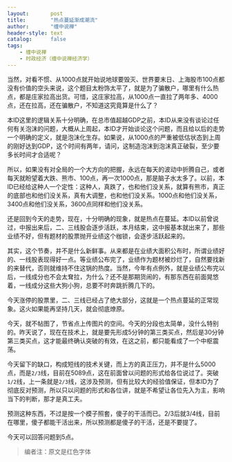```yaml
---
layout:       post
title:        "热点蔓延渐成潮流"
author:       "缠中说禅"
header-style: text
catalog:      false
tags:
    - 缠中说禅
    - 时政经济（缠中说禅经济学）
---
```


当然，对看不惯、从1000点就开始说地球要毁灭、世界要末日、上海股市100点都没有价值的空头来说，这个题目太粉饰太平了，就是为了骗散户，哪里有什么热点，都是庄家拉高出货。可惜，这庄家拉高，从1000点一直拉了两年多、4000点，还在拉高，还在骗散户，不知道这究竟算是什么了？



本ID这里的逻辑关系十分明确，在总市值超越GDP之前，本ID从来没有谈论过任何有关泡沫的问题，大概从上周起，本ID才开始谈论这个问题，而且给以后的走势一个明确的定义，就是泡沫化生存。如果说，从1000点的严重被低估状态到上周的刚好达到GDP，这个时间有两年，请问，这制造泡沫到泡沫真正破裂，至少要多长时间才合适呢？



所以，如果没有对全局的一个大方向的把握，永远在每天的波动中折腾自己，或者每天就盼望着大跌、熊市、100点，再一次1000点，那是脑子水太多了。以前，本ID已经给这种人一个定性：这种人，真跌了，也和他们没关系，就算有熊市，真正的底部也和他们没关系，真有大调整，也和他们没关系。1000点和他们没关系，3400点和他们没关系，3600点同样和他们没关系。



还是回到今天的走势，现在，十分明确的现象，就是热点在蔓延。本ID以前曾说过，中报出来后，二、三线股会逐步活跃，本月结束，这中报基本就出来了，那些业绩不好，但有题材的股票抛开业绩这个枷锁，会逐步活跃起来的。



其实，这个节奏，并不是什么新鲜事。从来都是在业绩大面积公布时，所谓业绩好的、一线股表现得好一点。等业绩公布完了，业绩作为题材被炒烂了，自然要找新的来替代，否则就维持不住这锅的热度。当然，今年有点例外，就是业绩公布完以后，一线成分也不会太耷拉，为什么？还不是那期货闹的，有那东西在前面晃悠着，一线成分这些大狗小狗，总要不时奔跳折腾几下的。



今天涨停的股票里，二、三线已经占了绝大部分，这就是一个热点蔓延的正常现象。这火如果能再坚持几天，就会彻底燎原。



今天，就不帖图了，节省点上传图片的空间。今天的分段也太简单，没什么特别的。昨天说了，现在在技术上，就是要先形成5分钟的第三类买点，然后是30分钟第三类买点，这才能最终确认突破的有效，在这之前，都只能看成了一个中枢震荡。



今天留下的缺口，构成短线的技术关键，而上方的真正压力，并不是什么5000点，而是`2/3`线，目前在5089点，这在前面曾以问题的形式给各位说过了。突破`1/2`线，上一条就是`2/3`线，这涉及预测，但有比较大的经验值保证，但本ID为了彻底反对预测，所以只以问题的形式和各位讲，就是不希望让各位先入为主，影响当下的判断，那才是真工夫。



预测这种东西，不过是按一个模子照套，傻子的干活而已。2/3后就3/4线，目前在哪里，傻子都能干活出来，所以预测都是傻子的干活，还是不要提了。



今天可以回答问题到5点。



> 编者注：原文是红色字体
